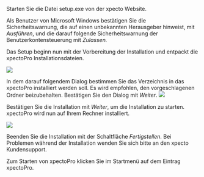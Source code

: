 Starten Sie die Datei setup.exe von der xpecto Website.

Als Benutzer von Microsoft Windows bestätigen Sie die Sicherheitswarnung, die auf einen unbekannten Herausgeber hinweist, mit	*Ausführen*, und die darauf folgende Sicherheitswarnung der Benutzerkontensteuerung mit *Zulassen.*

Das Setup beginn nun mit der Vorbereitung der Installation und entpackt die xpectoPro Installationsdateien.

![](http://xpecto.github.io/docs/img/img_1430135544227.png)

In dem darauf folgendem Dialog bestimmen Sie das Verzeichnis in das xpectoPro installiert werden soll. Es wird empfohlen, den vorgeschlagenen Ordner beizubehalten. Bestätigen Sie den Dialog mit *Weiter*.
![](http://xpecto.github.io/docs/img/img_1430134632060.png)

Bestätigen Sie die Installation mit *Weiter*, um die Installation zu starten. xpectoPro wird nun auf Ihrem Rechner installiert. 

![](http://xpecto.github.io/docs/img/img_1430134674440.png)

Beenden Sie die Installation mit der Schaltfläche *Fertigstellen.* Bei Problemen während der Installation wenden Sie sich bitte an den xpecto Kundensupport.

Zum Starten von xpectoPro klicken Sie im Startmenü auf dem Eintrag xpectoPro.

